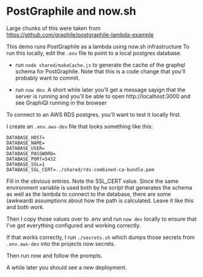 # PostGraphile and now.sh

Large chunks of this were taken from https://github.com/graphile/postgraphile-lambda-example

This demo runs PostGraphile as a lambda using now.sh infrastructure
To run this locally, edit the `.env` file to point to a local postgres database.

* run `node shared/makeCache.js` to generate the cache of the graphql schema for PostGraphile.  Note that this is a code change that you'll probably want to commit.
 
 * run `now dev`.  A short while later you'll get a message sayign that the server is running and you'll be able to open http://localhost:3000 and see GraphiQl running in the browser

To connect to an AWS RDS postgres, you'll want to test it locally first.

I create an `.env.aws-dev` file that looks something like this:

```
DATABASE_HOST=
DATABASE_NAME=
DATABASE_USER=
DATABASE_PASSWORD=
DATABASE_PORT=5432
DATABASE_SSL=1
DATABASE_SSL_CERT=../shared/rds-combined-ca-bundle.pem
``` 

Fill in the obvious entries.  Note the SSL_CERT value.  Since the same environment variable is used both by he script that generates the schema as well as the lambda to connect to the database, there are some (awkward) assumptions about how the path is calculated.  Leave it like this and both work.

Then I copy those values over to .env and run `now dev` locally to ensure that I've got everything configured and working correctly.
 
If that works correctly, I run `./secrets.sh` which dumps those secrets from `.env.aws-dev` into the projects now secrets.

Then run now and follow the prompts.

A while later you should see a new deployment.

